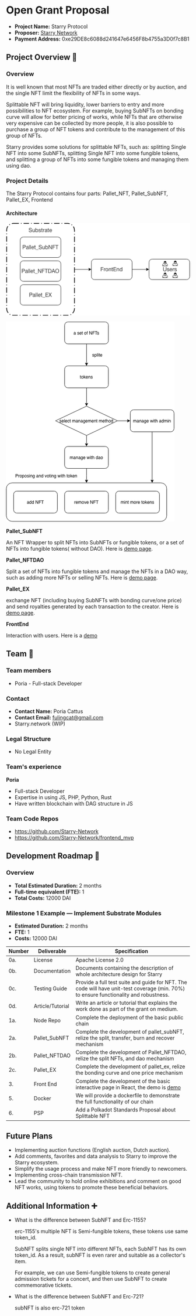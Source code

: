 # Open Grant Proposal

* **Project Name:** Starry Protocol
* **Proposer:** [Starry Network](https://github.com/Starry-Network)
* **Payment Address:** 0xe29DE8c6088d241647e6456F8b4755a3D0f7c8B1

## Project Overview :page_facing_up: 
### Overview

It is well known that most NFTs are traded either directly or by auction, and the single NFT limit the flexibility of NFTs in some ways.

Splittable NFT will bring liquidity, lower barriers to entry and more possibilities to NFT ecosystem. For example, buying SubNFTs on bonding curve will allow for better pricing of works, while NFTs that are otherwise very expensive can be collected by more people, it is also possible to purchase a group of NFT tokens and contribute to the management of this group of NFTs.

Starry provides some solutions for splittable NFTs, such as: splitting Single NFT into some SubNFTs, splitting Single NFT into some fungible tokens, and splitting a group of NFTs into some fungible tokens and managing them using dao.

### Project Details 
The Starry Protocol contains four parts: Pallet_NFT, Pallet_SubNFT, Pallet_EX, Frontend

#### Architecture



![](https://github.com/Starry-Network/frontend_mvp/raw/main/public/images/architecture.png)



![](https://github.com/Starry-Network/frontend_mvp/raw/main/public/images/nft_dao.png)

**Pallet_SubNFT**

An NFT Wrapper to split NFTs into SubNFTs or fungible tokens, or a set of NFTs into fungible tokens( without DAO). Here is [demo page](https://friendly-mclean-d455eb.netlify.app/splitNFT).

**Pallet_NFTDAO**

Split a set of NFTs into fungible tokens and manage the NFTs in a DAO way, such as adding more NFTs or selling NFTs. Here is [demo page](https://friendly-mclean-d455eb.netlify.app/dao/0).

**Pallet_EX**

exchange NFT (including buying SubNFTs with bonding curve/one price) and send royalties generated by each transaction to the creator. Here is [demo page](https://friendly-mclean-d455eb.netlify.app/nft/1).

**FrontEnd**

Interaction with users. Here is a  [demo](https://friendly-mclean-d455eb.netlify.app/)

## Team :busts_in_silhouette:

### Team members
* Poria - Full-stack Developer

### Contact
* **Contact Name:** Poria Cattus
* **Contact Email:** fulingcat@gmail.com
* Starry.network (WIP)

### Legal Structure 
* No Legal Entity

### Team's experience
**Poria**

- Full-stack Developer
- Expertise in using JS, PHP, Python, Rust
- Have written blockchain with DAG structure in JS

### Team Code Repos
* https://github.com/Starry-Network
* https://github.com/Starry-Network/frontend_mvp

## Development Roadmap :nut_and_bolt: 

### Overview
* **Total Estimated Duration:** 2 months
* **Full-time equivalent (FTE):**  1
* **Total Costs:** 12000 DAI

### Milestone 1 Example — Implement Substrate Modules 
* **Estimated Duration:** 2 months
* **FTE:**  1
* **Costs:** 12000 DAI

| Number | Deliverable | Specification |
| ------------- | ------------- | ------------- |
| 0a. | License | Apache License 2.0 |
| 0b. | Documentation | Documents containing the description of whole architecture design for Starry |
| 0c. | Testing Guide | Provide a full test suite and guide for NFT. The code will have unit-test coverage (min. 70%) to ensure functionality and robustness. |
| 0d. | Article/Tutorial | Write an article or tutorial that explains the work done as part of the grant on medium. |
| 1a. | Node Repo | Complete the deployment of the basic public chain |
| 2a. | Pallet_SubNFT | Complete the development of pallet_subNFT, relize the split, transfer, burn and recover mechanism|
| 2b. | Pallet_NFTDAO | Complete the development of Pallet_NFTDAO, relize the split NFTs, and dao mechanism|
| 2c. | Pallet_EX | Complete the development of pallet_ex, relize the bonding curve and one price mechanism|
| 3. | Front End | Complete the development of the basic interactive page in React, the demo is [demo](https://friendly-mclean-d455eb.netlify.app/)|
| 5. | Docker | We will provide a dockerfile to demonstrate the full functionality of our chain |
| 6. | PSP | Add a Polkadot Standards Proposal about Splittable NFT |


## Future Plans
- Implementing auction functions (English auction, Dutch auction).
- Add comments, favorites and data analysis to Starry to improve the Starry ecosystem.
- Simplify the usage process and make NFT more friendly to newcomers.
- Implementing cross-chain transmission NFT.
- Lead the community to hold online exhibitions and comment on good NFT works, using tokens to promote these beneficial behaviors.

## Additional Information :heavy_plus_sign: 

- What is the difference between SubNFT and Erc-1155?

  erc-1155's multiple NFT is Semi-fungible tokens, these tokens use same token_id.

  SubNFT splits single NFT into different NFTs, each SubNFT has its own token_id. As a result, subNFT is even rarer and suitable as a collector's item.

  For example, we can use Semi-fungible tokens to create general admission tickets for a concert, and then use SubNFT to create commemorative tickets.

  

- What is the difference between SubNFT and Erc-721?

  subNFT is also erc-721 token
